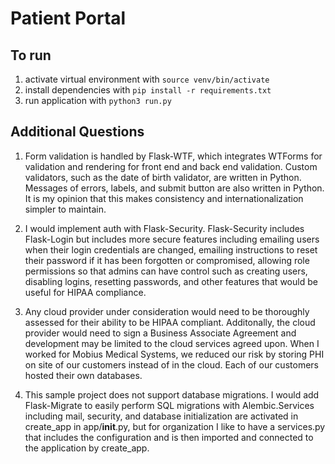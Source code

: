 # Patient Portal

## To run
1. activate virtual environment with `source venv/bin/activate`
2. install dependencies with `pip install -r requirements.txt`
3. run application with `python3 run.py`

## Additional Questions
1. Form validation is handled by Flask-WTF, which integrates WTForms for validation and rendering
for front end and back end validation. Custom validators, such as the date of birth validator, are
written in Python. Messages of errors, labels, and submit button are also written in Python. It is my
opinion that this makes consistency and internationalization simpler to maintain.

2. I would implement auth with Flask-Security. Flask-Security includes Flask-Login but includes 
more secure features including emailing users when their login credentials are changed, emailing
instructions to reset their password if it has been forgotten or compromised,  allowing role 
permissions so that admins can have control such as creating users, disabling logins, 
resetting passwords, and other features that would be useful for HIPAA compliance.

3. Any cloud provider under consideration would need to be thoroughly assessed for their 
ability to be HIPAA compliant. Additonally, the cloud provider would need to sign a 
Business Associate Agreement and development may be limited to the cloud services agreed 
upon. When I worked for Mobius Medical Systems, we reduced our risk by storing PHI on site
of our customers instead of in the cloud. Each of our customers hosted their own databases.

4. This sample project does not support database migrations. I would add Flask-Migrate to
easily perform SQL migrations with Alembic.Services including mail, security, and database
initialization are activated in create_app in app/__init__.py, but for organization I like
to have a services.py that includes the configuration and is then imported and connected to 
the application by create_app.  

